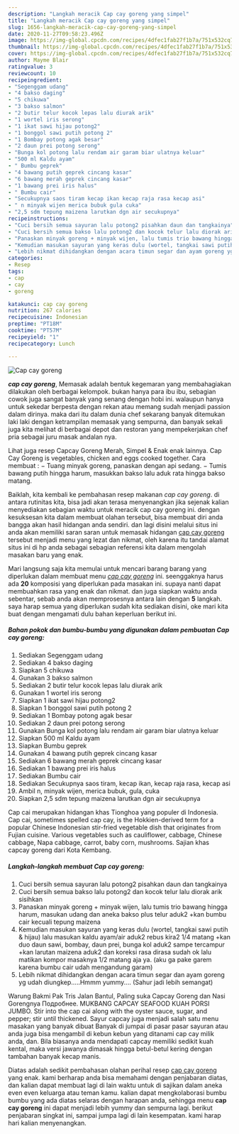 ```yaml
---
description: "Langkah meracik Cap cay goreng yang simpel"
title: "Langkah meracik Cap cay goreng yang simpel"
slug: 1656-langkah-meracik-cap-cay-goreng-yang-simpel
date: 2020-11-27T09:58:23.496Z
image: https://img-global.cpcdn.com/recipes/4dfec1fab27f1b7a/751x532cq70/cap-cay-goreng-foto-resep-utama.jpg
thumbnail: https://img-global.cpcdn.com/recipes/4dfec1fab27f1b7a/751x532cq70/cap-cay-goreng-foto-resep-utama.jpg
cover: https://img-global.cpcdn.com/recipes/4dfec1fab27f1b7a/751x532cq70/cap-cay-goreng-foto-resep-utama.jpg
author: Mayme Blair
ratingvalue: 3
reviewcount: 10
recipeingredient:
- "Segenggam udang"
- "4 bakso daging"
- "5 chikuwa"
- "3 bakso salmon"
- "2 butir telur kocok lepas lalu diurak arik"
- "1 wortel iris serong"
- "1 ikat sawi hijau potong2"
- "1 bonggol sawi putih potong 2"
- "1 Bombay potong agak besar"
- "2 daun prei potong serong"
- "Bunga kol potong lalu rendam air garam biar ulatnya keluar"
- "500 ml Kaldu ayam"
- " Bumbu geprek"
- "4 bawang putih geprek cincang kasar"
- "6 bawang merah geprek cincang kasar"
- "1 bawang prei iris halus"
- " Bumbu cair"
- "Secukupnya saos tiram kecap ikan kecap raja rasa kecap asi"
- " n minyak wijen merica bubuk gula cuka"
- "2,5 sdm tepung maizena larutkan dgn air secukupnya"
recipeinstructions:
- "Cuci bersih semua sayuran lalu potong2 pisahkan daun dan tangkainya"
- "Cuci bersih semua bakso lalu potong2 dan kocok telur lalu diorak arik sisihkan"
- "Panaskan minyak goreng + minyak wijen, lalu tumis trio bawang hingga harum, masukan udang dan aneka bakso plus telur aduk2 +kan bumbu cair kecuali tepung maizena"
- "Kemudian masukan sayuran yang keras dulu (wortel, tangkai sawi putih &amp; hijau) lalu masukan kaldu ayam/air aduk2 rebus kira2 1/4 matang +kan duo daun sawi, bombay, daun prei, bunga kol aduk2 sampe tercampur +kan larutan maizena aduk2 dan koreksi rasa dirasa sudah ok lalu matikan kompor masaknya 1/2 matang aja ya. (aku ga pake garem karena bumbu cair udah mengandung garam)"
- "Lebih nikmat dihidangkan dengan acara timun segar dan ayam goreng yg udah diungkep.....Hmmm yummy.... (Sahur jadi lebih semangat)"
categories:
- Resep
tags:
- cap
- cay
- goreng

katakunci: cap cay goreng 
nutrition: 267 calories
recipecuisine: Indonesian
preptime: "PT18M"
cooktime: "PT57M"
recipeyield: "1"
recipecategory: Lunch

---
```



![Cap cay goreng](https://img-global.cpcdn.com/recipes/4dfec1fab27f1b7a/751x532cq70/cap-cay-goreng-foto-resep-utama.jpg)

<b><i>cap cay goreng</i></b>, Memasak adalah bentuk kegemaran yang membahagiakan dilakukan oleh berbagai kelompok. bukan hanya para ibu ibu, sebagian cowok juga sangat banyak yang senang dengan hobi ini. walaupun hanya untuk sekedar berpesta dengan rekan atau memang sudah menjadi passion dalam dirinya. maka dari itu dalam dunia chef sekarang banyak ditemukan laki laki dengan ketrampilan memasak yang sempurna, dan banyak sekali juga kita melihat di berbagai depot dan restoran yang mempekerjakan chef pria sebagai juru masak andalan nya.

Lihat juga resep Capcay Goreng Merah, Simpel &amp; Enak enak lainnya. Cap Cay Goreng is vegetables, chicken and eggs cooked together. Cara membuat : − Tuang minyak goreng, panaskan dengan api sedang. − Tumis bawang putih hingga harum, masukkan bakso lalu aduk rata hingga bakso matang.

Baiklah, kita kembali ke pembahasan resep makanan <i>cap cay goreng</i>. di antara rutinitas kita, bisa jadi akan terasa menyenangkan jika sejenak kalian menyediakan sebagian waktu untuk meracik cap cay goreng ini. dengan kesuksesan kita dalam membuat olahan tersebut, bisa membuat diri anda bangga akan hasil hidangan anda sendiri. dan lagi disini melalui situs ini anda akan memiliki saran saran untuk memasak hidangan <u>cap cay goreng</u> tersebut menjadi menu yang lezat dan nikmat, oleh karena itu tandai alamat situs ini di hp anda sebagai sebagian referensi kita dalam mengolah masakan baru yang enak.


Mari langsung saja kita memulai untuk mencari barang barang yang diperlukan dalam membuat menu <u><i>cap cay goreng</i></u> ini. seenggaknya harus ada <b>20</b> komposisi yang diperlukan pada masakan ini. supaya nanti dapat membuahkan rasa yang enak dan nikmat. dan juga siapkan waktu anda sebentar, sebab anda akan memprosesnya antara lain dengan <b>5</b> langkah. saya harap semua yang diperlukan sudah kita sediakan disini, oke mari kita buat dengan mengamati dulu bahan keperluan berikut ini.

<!--inarticleads1-->

##### Bahan pokok dan bumbu-bumbu yang digunakan dalam pembuatan Cap cay goreng:

1. Sediakan Segenggam udang
1. Sediakan 4 bakso daging
1. Siapkan 5 chikuwa
1. Gunakan 3 bakso salmon
1. Sediakan 2 butir telur kocok lepas lalu diurak arik
1. Gunakan 1 wortel iris serong
1. Siapkan 1 ikat sawi hijau potong2
1. Siapkan 1 bonggol sawi putih potong 2
1. Sediakan 1 Bombay potong agak besar
1. Sediakan 2 daun prei potong serong
1. Gunakan Bunga kol potong lalu rendam air garam biar ulatnya keluar
1. Siapkan 500 ml Kaldu ayam
1. Siapkan  Bumbu geprek
1. Gunakan 4 bawang putih geprek cincang kasar
1. Sediakan 6 bawang merah geprek cincang kasar
1. Sediakan 1 bawang prei iris halus
1. Sediakan  Bumbu cair
1. Sediakan Secukupnya saos tiram, kecap ikan, kecap raja rasa, kecap asi
1. Ambil  n, minyak wijen, merica bubuk, gula, cuka
1. Siapkan 2,5 sdm tepung maizena larutkan dgn air secukupnya


Cap cai merupakan hidangan khas Tionghoa yang populer di Indonesia. Cap cai, sometimes spelled cap cay, is the Hokkien-derived term for a popular Chinese Indonesian stir-fried vegetable dish that originates from Fujian cuisine. Various vegetables such as cauliflower, cabbage, Chinese cabbage, Napa cabbage, carrot, baby corn, mushrooms. Sajian khas capcay goreng dari Kota Kembang. 

<!--inarticleads2-->

##### Langkah-langkah membuat Cap cay goreng:

1. Cuci bersih semua sayuran lalu potong2 pisahkan daun dan tangkainya
1. Cuci bersih semua bakso lalu potong2 dan kocok telur lalu diorak arik sisihkan
1. Panaskan minyak goreng + minyak wijen, lalu tumis trio bawang hingga harum, masukan udang dan aneka bakso plus telur aduk2 +kan bumbu cair kecuali tepung maizena
1. Kemudian masukan sayuran yang keras dulu (wortel, tangkai sawi putih &amp; hijau) lalu masukan kaldu ayam/air aduk2 rebus kira2 1/4 matang +kan duo daun sawi, bombay, daun prei, bunga kol aduk2 sampe tercampur +kan larutan maizena aduk2 dan koreksi rasa dirasa sudah ok lalu matikan kompor masaknya 1/2 matang aja ya. (aku ga pake garem karena bumbu cair udah mengandung garam)
1. Lebih nikmat dihidangkan dengan acara timun segar dan ayam goreng yg udah diungkep.....Hmmm yummy.... (Sahur jadi lebih semangat)


Warung Bakmi Pak Tris Jalan Bantul, Paling suka Capcay Goreng dan Nasi Gorengnya Подробнее. MUKBANG CAPCAY SEAFOOD KUAH PORSI JUMBO. Stir into the cap cai along with the oyster sauce, sugar, and pepper; stir until thickened. Sayur capcay juga menjadi salah satu menu masakan yang banyak dibuat Banyak di jumpai di pasar pasar sayuran atau anda juga bisa mengambil di kebun kebun yang ditanami cap cay milik anda, dan. Bila biasanya anda mendapati capcay memiliki sedikit kuah kental, maka versi jawanya dimasak hingga betul-betul kering dengan tambahan banyak kecap manis. 

Diatas adalah sedikit pembahasan olahan perihal resep <u>cap cay goreng</u> yang enak. kami berharap anda bisa memahami dengan penjabaran diatas, dan kalian dapat membuat lagi di lain waktu untuk di sajikan dalam aneka even even keluarga atau teman kamu. kalian dapat mengkolaborasi bumbu bumbu yang ada diatas selaras dengan harapan anda, sehingga menu <b>cap cay goreng</b> ini dapat menjadi lebih yummy dan sempurna lagi. berikut penjabaran singkat ini, sampai jumpa lagi di lain kesempatan. kami harap hari kalian menyenangkan.
